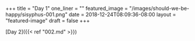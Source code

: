 +++
title = "Day 1"
one_liner = ""
featured_image = "/images/should-we-be-happy/sisyphus-001.png"
date = 2018-12-24T08:09:36-08:00
layout = "featured-image"
draft = false
+++

[Day 2]({{< ref "002.md" >}})
